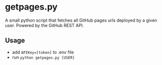 # getpages.py

A small python script that fetches all GitHub pages urls deployed by a given user. Powered by the GitHub REST API.  

## Usage
   - add `APIKey=[token]` to .env file
   - run `python getpages.py [USER]`